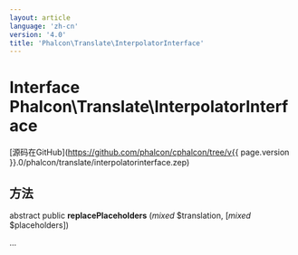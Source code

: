 ```yaml
---
layout: article
language: 'zh-cn'
version: '4.0'
title: 'Phalcon\Translate\InterpolatorInterface'
---
```

# Interface **Phalcon\Translate\InterpolatorInterface**

[源码在GitHub](https://github.com/phalcon/cphalcon/tree/v{{ page.version }}.0/phalcon/translate/interpolatorinterface.zep)

## 方法

abstract public **replacePlaceholders** (*mixed* $translation, [*mixed* $placeholders])

...